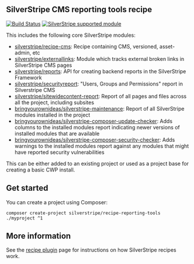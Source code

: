 ## SilverStripe CMS reporting tools recipe

[![Build Status](https://api.travis-ci.com/silverstripe/recipe-reporting-tools.svg?branch=1)](https://travis-ci.com/silverstripe/recipe-reporting-tools)
[![SilverStripe supported module](https://img.shields.io/badge/silverstripe-supported-0071C4.svg)](https://www.silverstripe.org/software/addons/silverstripe-commercially-supported-module-list/)

This includes the following core SilverStripe modules:

 * [silverstripe/recipe-cms](https://github.com/silverstripe/recipe-cms): Recipe containing CMS, versioned, asset-admin, etc
 * [silverstripe/externallinks](https://github.com/silverstripe/silverstripe-externallinks): Module which tracks
   external broken links in SilverStripe CMS pages
 * [silverstripe/reports](https://github.com/silverstripe/silverstripe-reports): API for creating backend reports in
   the SilverStripe Framework
 * [silverstripe/securityreport](https://github.com/silverstripe/silverstripe-securityreport): "Users, Groups and
   Permissions" report in Silverstripe CMS
 * [silverstripe/sitewidecontent-report](https://github.com/silverstripe/silverstripe-sitewidecontent-report): Report
   of all pages and files across all the project, including subsites
 * [bringyourownideas/silverstripe-maintenance](https://github.com/bringyourownideas/silverstripe-maintenance): Report
   of all SilverStripe modules installed in the project
 * [bringyourownideas/silverstripe-composer-update-checker](https://github.com/bringyourownideas/silverstripe-composer-update-checker): 
    Adds columns to the installed modules report indicating newer versions of installed modules that are available
 * [bringyourownideas/silverstripe-composer-security-checker](https://github.com/bringyourownideas/silverstripe-composer-security-checker): 
    Adds warnings to the installed modules report against any modules that might have reported security vulnerabilities
   
    
This can be either added to an existing project or used as a project base for creating a basic CWP install.

## Get started

You can create a project using Composer:

```
composer create-project silverstripe/recipe-reporting-tools ./myproject ^1
```

## More information

See the [recipe plugin](https://github.com/silverstripe/recipe-plugin) page for instructions on how
SilverStripe recipes work.
